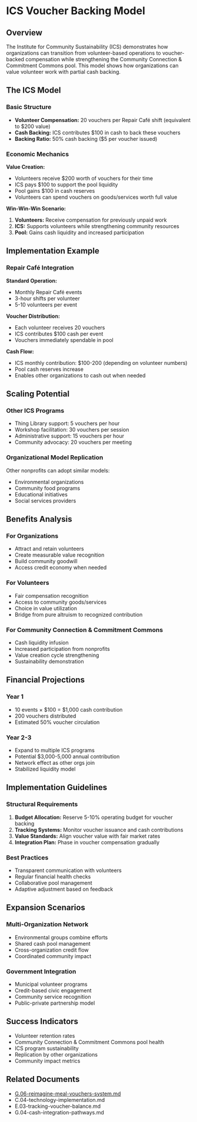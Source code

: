 # ICS Voucher Backing Model

## Overview

The Institute for Community Sustainability (ICS) demonstrates how organizations can transition from volunteer-based operations to voucher-backed compensation while strengthening the Community Connection & Commitment Commons pool. This model shows how organizations can value volunteer work with partial cash backing.

## The ICS Model

### Basic Structure
- **Volunteer Compensation:** 20 vouchers per Repair Café shift (equivalent to $200 value)
- **Cash Backing:** ICS contributes $100 in cash to back these vouchers
- **Backing Ratio:** 50% cash backing ($5 per voucher issued)

### Economic Mechanics

**Value Creation:**
- Volunteers receive $200 worth of vouchers for their time
- ICS pays $100 to support the pool liquidity
- Pool gains $100 in cash reserves
- Volunteers can spend vouchers on goods/services worth full value

**Win-Win-Win Scenario:**
1. **Volunteers:** Receive compensation for previously unpaid work
2. **ICS:** Supports volunteers while strengthening community resources
3. **Pool:** Gains cash liquidity and increased participation

## Implementation Example

### Repair Café Integration
**Standard Operation:**
- Monthly Repair Café events
- 3-hour shifts per volunteer
- 5-10 volunteers per event

**Voucher Distribution:**
- Each volunteer receives 20 vouchers
- ICS contributes $100 cash per event
- Vouchers immediately spendable in pool

**Cash Flow:**
- ICS monthly contribution: $100-200 (depending on volunteer numbers)
- Pool cash reserves increase
- Enables other organizations to cash out when needed

## Scaling Potential

### Other ICS Programs
- Thing Library support: 5 vouchers per hour
- Workshop facilitation: 30 vouchers per session
- Administrative support: 15 vouchers per hour
- Community advocacy: 20 vouchers per meeting

### Organizational Model Replication
Other nonprofits can adopt similar models:
- Environmental organizations
- Community food programs
- Educational initiatives
- Social services providers

## Benefits Analysis

### For Organizations
- Attract and retain volunteers
- Create measurable value recognition
- Build community goodwill
- Access credit economy when needed

### For Volunteers
- Fair compensation recognition
- Access to community goods/services
- Choice in value utilization
- Bridge from pure altruism to recognized contribution

### For Community Connection & Commitment Commons
- Cash liquidity infusion
- Increased participation from nonprofits
- Value creation cycle strengthening
- Sustainability demonstration

## Financial Projections

### Year 1
- 10 events × $100 = $1,000 cash contribution
- 200 vouchers distributed
- Estimated 50% voucher circulation

### Year 2-3
- Expand to multiple ICS programs
- Potential $3,000-5,000 annual contribution
- Network effect as other orgs join
- Stabilized liquidity model

## Implementation Guidelines

### Structural Requirements
1. **Budget Allocation:** Reserve 5-10% operating budget for voucher backing
2. **Tracking Systems:** Monitor voucher issuance and cash contributions
3. **Value Standards:** Align voucher value with fair market rates
4. **Integration Plan:** Phase in voucher compensation gradually

### Best Practices
- Transparent communication with volunteers
- Regular financial health checks
- Collaborative pool management
- Adaptive adjustment based on feedback

## Expansion Scenarios

### Multi-Organization Network
- Environmental groups combine efforts
- Shared cash pool management
- Cross-organization credit flow
- Coordinated community impact

### Government Integration
- Municipal volunteer programs
- Credit-based civic engagement
- Community service recognition
- Public-private partnership model

## Success Indicators

- Volunteer retention rates
- Community Connection & Commitment Commons pool health
- ICS program sustainability
- Replication by other organizations
- Community impact metrics

## Related Documents

- [G.06-reimagine-meal-vouchers-system.md](notes/ics/ccc/docs/G-Future/G.06-reimagine-meal-vouchers-system.md)
- C.04-technology-implementation.md
- E.03-tracking-voucher-balance.md
- G.04-cash-integration-pathways.md
